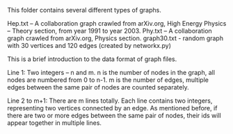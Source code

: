  
This folder contains several different types of graphs.

Hep.txt – A collaboration graph crawled from arXiv.org, High Energy Physics – Theory section, from year 1991 to year 2003.
Phy.txt – A collaboration graph crawled from arXiv.org, Physics section.
graph30.txt - random graph with 30 vertices and 120 edges (created by networkx.py)

This is a brief introduction to the data format of graph files.

Line 1: Two integers – n and m. 
n is the number of nodes in the graph, all nodes are numbered from 0 to n-1. m is the number of edges, multiple edges between the same pair of nodes are counted separately.

Line 2 to m+1: There are m lines totally. Each line contains two integers, representing two vertices connected by an edge. As mentioned before, if there are two or more edges between the same pair of nodes, their ids will appear together in multiple lines.